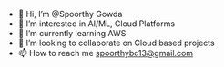 - 👋 Hi, I’m @Spoorthy Gowda
- 👀 I’m interested in AI/ML, Cloud Platforms
- 🌱 I’m currently learning AWS
- 💞️ I’m looking to collaborate on Cloud based projects
- 📫 How to reach me spoorthybc13@gmail.com

<!---
Spoorthy Gowda/Spoorthy Gowda is a ✨ special ✨ repository because its `README.md` (this file) appears on your GitHub profile.
You can click the Preview link to take a look at your changes.
--->

